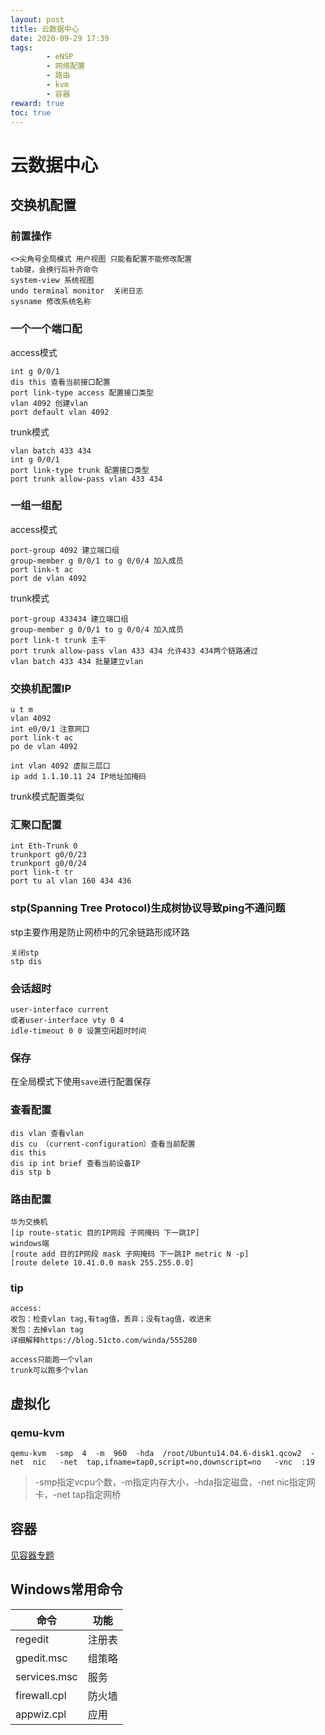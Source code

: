 ```yaml
---
layout: post
title: 云数据中心
date: 2020-09-29 17:39
tags: 
        - eNSP
        - 网络配置
        - 路由
        - kvm
        - 容器
reward: true
toc: true
---
```

# 云数据中心
## 交换机配置
### 前置操作
```shell
<>尖角号全局模式 用户视图 只能看配置不能修改配置 
tab键，会换行后补齐命令  
system-view 系统视图   
undo terminal monitor  关闭日志
sysname 修改系统名称  
```

### 一个一个端口配
access模式
```shell
int g 0/0/1
dis this 查看当前接口配置
port link-type access 配置接口类型
vlan 4092 创建vlan
port default vlan 4092
```
trunk模式
```shell
vlan batch 433 434
int g 0/0/1
port link-type trunk 配置接口类型
port trunk allow-pass vlan 433 434
```

### 一组一组配  
access模式
```shell
port-group 4092 建立端口组 
group-member g 0/0/1 to g 0/0/4 加入成员 
port link-t ac
port de vlan 4092
```
trunk模式
```shell
port-group 433434 建立端口组 
group-member g 0/0/1 to g 0/0/4 加入成员 
port link-t trunk 主干
port trunk allow-pass vlan 433 434 允许433 434两个链路通过
vlan batch 433 434 批量建立vlan
```
### 交换机配置IP
```shell
u t m
vlan 4092
int e0/0/1 注意网口
port link-t ac
po de vlan 4092

int vlan 4092 虚拟三层口
ip add 1.1.10.11 24 IP地址加掩码
```
trunk模式配置类似

### 汇聚口配置
```shell
int Eth-Trunk 0
trunkport g0/0/23
trunkport g0/0/24
port link-t tr
port tu al vlan 160 434 436
```
### stp(Spanning Tree Protocol)生成树协议导致ping不通问题
stp主要作用是防止网桥中的冗余链路形成环路
```shell
关闭stp
stp dis 
```
### 会话超时
```shell
user-interface current
或者user-interface vty 0 4
idle-timeout 0 0 设置空闲超时时间
```
### 保存
在全局模式下使用`save`进行配置保存
### 查看配置
```shell
dis vlan 查看vlan
dis cu （current-configuration）查看当前配置
dis this
dis ip int brief 查看当前设备IP
dis stp b
```
### 路由配置
```shell
华为交换机
[ip route-static 目的IP网段 子网掩码 下一跳IP]
windows端
[route add 目的IP网段 mask 子网掩码 下一跳IP metric N -p]
[route delete 10.41.0.0 mask 255.255.0.0]
```
### tip
```shell
access:  
收包：检查vlan tag,有tag值，丢弃；没有tag值，收进来  
发包：去掉vlan tag
详细解释https://blog.51cto.com/winda/555280

access只能跑一个vlan  
trunk可以跑多个vlan
```

## 虚拟化
### qemu-kvm
```shell
qemu-kvm  -smp  4  -m  960  -hda  /root/Ubuntu14.04.6-disk1.qcow2  -net  nic   -net  tap,ifname=tap0,script=no,downscript=no   -vnc  :19
```
> -smp指定vcpu个数，-m指定内存大小，-hda指定磁盘，-net nic指定网卡，-net tap指定网桥

## 容器
[见容器专题](https://gemini1999.github.io/2020/11/11/Docker/)

## Windows常用命令
|命令|功能|
|--|--|
|regedit|注册表|
|gpedit.msc|组策略|
|services.msc|服务|
|firewall.cpl|防火墙|
|appwiz.cpl|应用|




